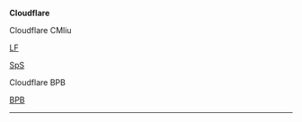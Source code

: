 **Cloudflare**

Cloudflare CMliu

[LF](https://snowy-dew-50ba.latefirefly.workers.dev/0f48c62b-7e0d-43ee-9c15-8a5b8f77b82d)

[SpS](https://light.zidekuls.my-place.us/bitter-sound-ddb4.a3-valanides.workers.dev/5df20d0b-6f3e-47ed-930b-dc852f2833e8)

Cloudflare BPB

[BPB](https://qohpe5zgf38yhfz43272hqyfhdvmfoaw.aliairlord.workers.dev/panel)

****
